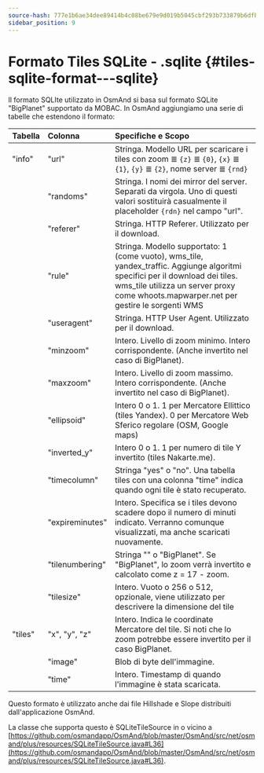 ```yaml
---
source-hash: 777e1b6ae34dee89414b4c08be679e9d019b5045cbf293b733879b6dfb3cd8db
sidebar_position: 9
---
```


# Formato Tiles SQLite - .sqlite {#tiles-sqlite-format---sqlite}



Il formato SQLIte utilizzato in OsmAnd si basa sul formato SQLite "BigPlanet" supportato da MOBAC. In OsmAnd aggiungiamo una serie di tabelle che estendono il formato:

|Tabella|Colonna|Specifiche e Scopo|
|:----|:-----|:---------------|
|"info"|"url"|Stringa. Modello URL per scaricare i tiles con zoom ≣ `{z}` ≣ `{0}`, `{x}` ≣ `{1}`, `{y}` ≣ `{2}`, nome server ≣ `{rnd}`|
||"randoms"|Stringa. I nomi dei mirror del server. Separati da virgola. Uno di questi valori sostituirà casualmente il placeholder `{rdn}` nel campo "url".|
||"referer"|Stringa. HTTP Referer. Utilizzato per il download.|
||"rule"|Stringa. Modello supportato: 1 (come vuoto), wms_tile, yandex_traffic. Aggiunge algoritmi specifici per il download dei tiles. wms_tile utilizza un server proxy come whoots.mapwarper.net per gestire le sorgenti WMS|
||"useragent"|Stringa. HTTP User Agent. Utilizzato per il download.|
||"minzoom"|Intero. Livello di zoom minimo. Intero corrispondente. (Anche invertito nel caso di BigPlanet).|
||"maxzoom"|Intero. Livello di zoom massimo. Intero corrispondente. (Anche invertito nel caso di BigPlanet).|
||"ellipsoid"|Intero 0 o 1. 1 per Mercatore Ellittico (tiles Yandex). 0 per Mercatore Web Sferico regolare (OSM, Google maps)|
||"inverted\_y"|Intero 0 o 1. 1 per numero di tile Y invertito (tiles Nakarte.me).|
||"timecolumn"|Stringa "yes" o "no". Una tabella tiles con una colonna "time" indica quando ogni tile è stato recuperato.|
||"expireminutes"|Intero. Specifica se i tiles devono scadere dopo il numero di minuti indicato. Verranno comunque visualizzati, ma anche scaricati nuovamente.|
||"tilenumbering"|Stringa "" o "BigPlanet". Se "BigPlanet", lo zoom verrà invertito e calcolato come z = 17 - zoom.|
||"tilesize"| Intero. Vuoto o 256 o 512, opzionale, viene utilizzato per descrivere la dimensione del tile|
|"tiles"|"x", "y", "z"|Intero. Indica le coordinate Mercatore del tile. Si noti che lo zoom potrebbe essere invertito per il caso BigPlanet.|
||"image"|Blob di byte dell'immagine.|
||"time"|Intero. Timestamp di quando l'immagine è stata scaricata.|

Questo formato è utilizzato anche dai file Hillshade e Slope distribuiti dall'applicazione OsmAnd.

La classe che supporta questo è SQLiteTileSource in o vicino a [https://github.com/osmandapp/OsmAnd/blob/master/OsmAnd/src/net/osmand/plus/resources/SQLiteTileSource.java#L36](https://github.com/osmandapp/OsmAnd/blob/master/OsmAnd/src/net/osmand/plus/resources/SQLiteTileSource.java#L36).